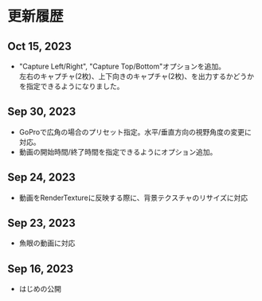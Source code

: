 # 更新履歴

## Oct 15, 2023

* "Capture Left/Right", "Capture Top/Bottom"オプションを追加。     
左右のキャプチャ(2枚)、上下向きのキャプチャ(2枚)、を出力するかどうかを指定できるようになりました。     

## Sep 30, 2023

* GoProで広角の場合のプリセット指定。水平/垂直方向の視野角度の変更に対応。
* 動画の開始時間/終了時間を指定できるようにオプション追加。

## Sep 24, 2023

* 動画をRenderTextureに反映する際に、背景テクスチャのリサイズに対応


## Sep 23, 2023

* 魚眼の動画に対応

## Sep 16, 2023

* はじめの公開
